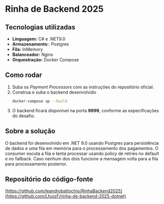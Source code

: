 # Rinha de Backend 2025

## Tecnologias utilizadas

- **Linguagem:** C# e .NET9.0
- **Armazenamento:**: Postgres
- **Fila:** InMemory
- **Balanceador:** Nginx
- **Orquestração:** Docker Compose

## Como rodar

1. Suba os _Payment Processors_ com as instruções do repositório oficial.
2. Construa e suba o backend desenvolvido
   ```sh
   docker-compose up --build
   ```
3. O backend ficará disponível na porta **9999**, conforme as especificações do desafio.

## Sobre a solução

O backend foi desenvolvido em .NET 9.0 usando Postgres para persistência de dados e uma fila em memória para o processamento dos pagamentos. O consumer escuta a fila e tenta
processar usando policy de retries no default e no fallback. Caso nenhum dos dois funcione a mensagem volta para a fila para processamento posterior.

## Repositório do código-fonte

[https://github.com/leandrobattochio/RinhaBackend2025](https://github.com/LhuizF/rinha-de-backend-2025-dotnet)
